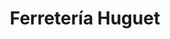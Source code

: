 ---
title: "Ferretería Huguet"
url: /san-miguel/ferreteria-huguet-3a-avenida-norte/
shop: Eisenwaren
---